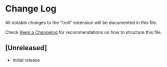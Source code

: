 # Change Log

All notable changes to the "troll" extension will be documented in this file.

Check [Keep a Changelog](http://keepachangelog.com/) for recommendations on how to structure this file.

## [Unreleased]

- Initial release